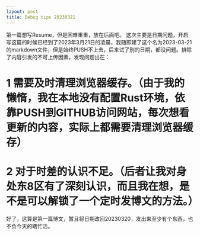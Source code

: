 ```yaml
---
layout: post
title: Debug tips 20230321
---
```


第一篇想写Resume，但是困难重重，放在后面吧。
这次主要是日期问题，开启写这篇的时候已经到了2023年3月21日的凌晨，我随即建了这个名为2023-03-21的markdown文件，但是始终PUSH不上去，后来试了别的日期，都没问题。排除了内容引发的不可上传因素，发现问题出在：
# 1  需要及时清理浏览器缓存。（由于我的懒惰，我在本地没有配置Rust环境，依靠PUSH到GITHUB访问网站，每次想看更新的内容，实际上都需要清理浏览器缓存）
# 2  对于时差的认识不足。（后者让我对身处东8区有了深刻认识，而且我在想，是不是可以解锁了一个定时发博文的方法。）
好了，这算是第一篇博文，暂且将日期改回20230320，发出来至少有个东西，也不负今天的瞎忙活。